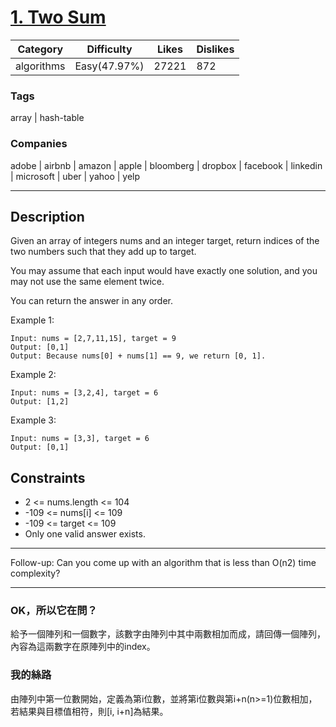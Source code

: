 # [1. Two Sum](https://leetcode.com/problems/two-sum)

|Category  |Difficulty  |Likes   |Dislikes  |
|----------|------------|--------|----------|
|algorithms|Easy(47.97%)|27221   |872       |

### Tags
array | hash-table
	 		
### Companies
adobe | airbnb | amazon | apple | bloomberg | dropbox | facebook | linkedin | microsoft | uber | yahoo | yelp

---

## Description

Given an array of integers nums and an integer target, return indices of the two numbers such that they add up to target.

You may assume that each input would have exactly one solution, and you may not use the same element twice.

You can return the answer in any order.


Example 1:

```
Input: nums = [2,7,11,15], target = 9
Output: [0,1]
Output: Because nums[0] + nums[1] == 9, we return [0, 1].
```

Example 2:
```
Input: nums = [3,2,4], target = 6
Output: [1,2]
```

Example 3:
```
Input: nums = [3,3], target = 6
Output: [0,1]
```

## Constraints

- 2 <= nums.length <= 104
- -109 <= nums[i] <= 109
- -109 <= target <= 109
- Only one valid answer exists.

---

Follow-up: Can you come up with an algorithm that is less than O(n2) time complexity?

---

### OK，所以它在問？

給予一個陣列和一個數字，該數字由陣列中其中兩數相加而成，請回傳一個陣列，內容為這兩數字在原陣列中的index。

### 我的絲路

由陣列中第一位數開始，定義為第i位數，並將第i位數與第i+n(n>=1)位數相加，若結果與目標值相符，則[i, i+n]為結果。